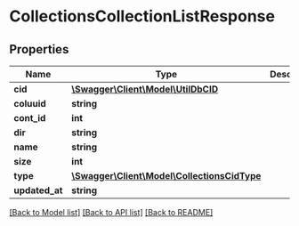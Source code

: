 # CollectionsCollectionListResponse

## Properties
Name | Type | Description | Notes
------------ | ------------- | ------------- | -------------
**cid** | [**\Swagger\Client\Model\UtilDbCID**](UtilDbCID.md) |  | [optional] 
**coluuid** | **string** |  | [optional] 
**cont_id** | **int** |  | [optional] 
**dir** | **string** |  | [optional] 
**name** | **string** |  | [optional] 
**size** | **int** |  | [optional] 
**type** | [**\Swagger\Client\Model\CollectionsCidType**](CollectionsCidType.md) |  | [optional] 
**updated_at** | **string** |  | [optional] 

[[Back to Model list]](../../README.md#documentation-for-models) [[Back to API list]](../../README.md#documentation-for-api-endpoints) [[Back to README]](../../README.md)

